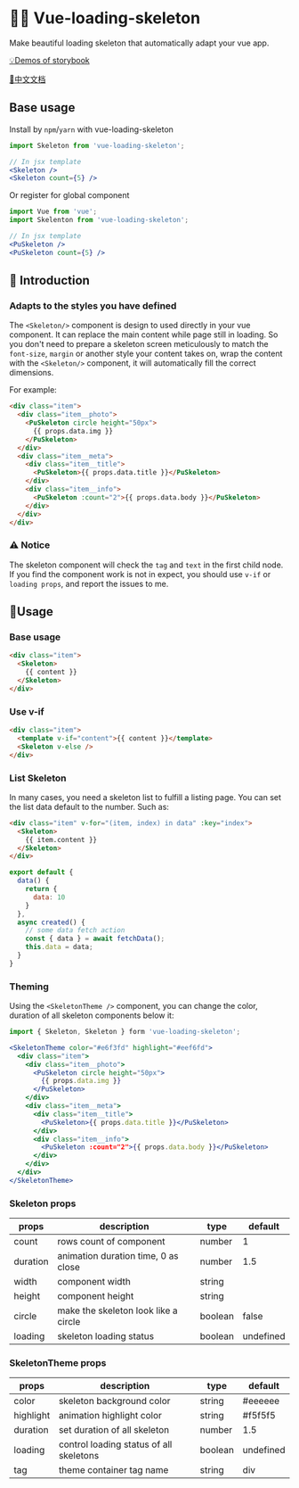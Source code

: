 # 💅🏻 Vue-loading-skeleton

Make beautiful loading skeleton that automatically adapt your vue app.

[💡Demos of storybook](https://kitwon.github.io/vue-loading-skeleton/)

[📕中文文档](https://github.com/kitwon/vue-loading-skeleton/blob/master/README-CN.md)

## Base usage
Install by `npm`/`yarn` with vue-loading-skeleton

```jsx
import Skeleton from 'vue-loading-skeleton';

// In jsx template
<Skeleton />
<Skeleton count={5} />
```

Or register for global component

```jsx
import Vue from 'vue';
import Skelenton from 'vue-loading-skeleton';

// In jsx template
<PuSkeleton />
<PuSkeleton count={5} />
```

## 🌈 Introduction

### Adapts to the styles you have defined
The `<Skeleton/>` component is design to used directly in your vue component. It can replace the main content while page still in loading. So you don't need to prepare a skeleton screen meticulously to match the `font-size`, `margin` or another style your content takes on, wrap the content with the `<Skeleton/>` component, it will automatically fill the correct dimensions.

For example:
```html
<div class="item">
  <div class="item__photo">
    <PuSkeleton circle height="50px">
      {{ props.data.img }}
    </PuSkeleton>
  </div>
  <div class="item__meta">
    <div class="item__title">
      <PuSkeleton>{{ props.data.title }}</PuSkeleton>
    </div>
    <div class="item__info">
      <PuSkeleton :count="2">{{ props.data.body }}</PuSkeleton>
    </div>
  </div>
</div>
```

### ⚠️ Notice
The skeleton component will check the `tag` and `text` in the first child node. If you find the component work is not in expect, you should use `v-if` or `loading props`, and report the issues to me.

## 📔Usage

### Base usage
```html
<div class="item">
  <Skeleton>
    {{ content }}
  </Skeleton>
</div>
```

### Use v-if
```html
<div class="item">
  <template v-if="content">{{ content }}</template>
  <Skeleton v-else />
</div>
```

### List Skeleton
In many cases, you need a skeleton list to fulfill a listing page. You can set the list data default to the number. Such as:

```html
<div class="item" v-for="(item, index) in data" :key="index">
  <Skeleton>
    {{ item.content }}
  </Skeleton>
</div>
```

```javascript
export default {
  data() {
    return {
      data: 10
    }
  },
  async created() {
    // some data fetch action
    const { data } = await fetchData();
    this.data = data;
  }
}
```

### Theming
Using the `<SkeletonTheme />` component, you can change the color, duration of all skeleton components below it:

```jsx
import { Skeleton, Skeleton } form 'vue-loading-skeleton';

<SkeletonTheme color="#e6f3fd" highlight="#eef6fd">
  <div class="item">
    <div class="item__photo">
      <PuSkeleton circle height="50px">
        {{ props.data.img }}
      </PuSkeleton>
    </div>
    <div class="item__meta">
      <div class="item__title">
        <PuSkeleton>{{ props.data.title }}</PuSkeleton>
      </div>
      <div class="item__info">
        <PuSkeleton :count="2">{{ props.data.body }}</PuSkeleton>
      </div>
    </div>
  </div>
</SkeletonTheme>
```

### Skeleton props
| props    | description                          | type    | default   |
| -------- | ------------------------------------ | ------- | --------- |
| count    | rows count of component              | number  | 1         |
| duration | animation duration time, 0 as close  | number  | 1.5       |
| width    | component width                      | string  |           |
| height   | component height                     | string  |           |
| circle   | make the skeleton look like a circle | boolean | false     |
| loading  | skeleton loading status              | boolean | undefined |

### SkeletonTheme props
| props     | description                             | type    | default   |
| --------- | --------------------------------------- | ------- | --------- |
| color     | skeleton background color               | string  | #eeeeee   |
| highlight | animation highlight color               | string  | #f5f5f5   |
| duration  | set duration of all skeleton            | number  | 1.5       |
| loading   | control loading status of all skeletons | boolean | undefined |
| tag       | theme container tag name                | string  | div       |
